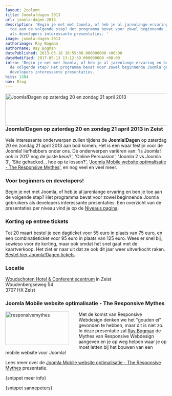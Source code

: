 ```yaml
---
layout: 2column
title: Joomla!dagen 2013
url: joomla-dagen-2013
description: 'Begin je net met Joomla, of heb je al jarenlange ervaring en ben je
  toe aan de volgende stap? Het programma bevat voor zowel beginnende Joomla gebruikers
  als developers interessante presentaties. '
image: joomla-dagen-2013
authorimage: Ray Bogman
authorname: Ray Bogman
datePublished: 2013-03-18 10:59:00.000000000 +00:00
dateModified: 2017-05-13 13:12:39.000000000 +00:00
intro: 'Begin je net met Joomla, of heb je al jarenlange ervaring en ben je toe aan
  de volgende stap? Het programma bevat voor zowel beginnende Joomla gebruikers als
  developers interessante presentaties. '
hits: 1284
nav: Blog
---
```

<p><img src="images/nieuws/joomla2013.png" width="550" height="100" alt="Joomla!Dagen op zaterdag 20 en zondag 21 april 2013" style="float: left;" title="Joomla!Dagen op zaterdag 20 en zondag 21 april 2013" /></p>
<h3>Joomla!Dagen op zaterdag 20 en zondag 21 april 2013 in Zeist</h3>
<p>Vele interessante onderwerpen zullen tijdens de <strong>Joomla!Dagen</strong> op zaterdag 20 en zondag 21 april 2013 aan bod komen. Het is een waar festijn voor de Joomla! liefhebbers onder ons. De onderwerpen variëren van: 'Is Joomla! ook in 2017 nog de juiste keus?', 'Online Persuasion', 'Joomla 2 vs Joomla 3', 'Site gehacked... hoe op te lossen?', '<a href="http://www.joomladagen.nl/2013/programma/presentaties/mobile-site-optimalisatie" target="_blank" title="Joomla Mobile website optimalisatie - The Responsive Mythes">Joomla Mobile website optimalisatie - The Responsive Mythes</a>', en nog veel en veel meer.</p>

<h3>Voor beginners en developers!</h3>
<p>Begin je net met Joomla, of heb je al jarenlange ervaring en ben je toe aan de volgende stap? Het programma bevat voor zowel beginnende Joomla gebruikers als developers interessante presentaties. Een overzicht van de presentaties per niveau vind je op de <a href="http://www.joomladagen.nl/2013/programma/niveaus" target="_blank" title="Niveaus pagina">Niveaus pagina</a>.</p>
<h3>Korting op entree tickets</h3>
<p>Tot 20 maart bestel je een dagticket voor 55 euro in plaats van 75 euro, en een combinatieticket voor 95 euro in plaats van 125 euro. Wees er snel bij, sowieso voor de korting, maar ook omdat het snel gaat met de kaartverkoop. Het ziet er naar uit dat ze ook dit jaar weer uitverkocht raken. <a href="http://www.joomladagen.nl/2013/tickets" target="_blank" title="Bestel hier Joomla!Dagen tickets">Bestel hier Joomla!Dagen tickets</a>.</p>
<h3>Locatie</h3>
<p><a href="http://www.joomladagen.nl/2013/locatie" target="_blank" title="Woudschoten Hotel &amp; Conferentiecentrum">Woudschoten Hotel &amp; Conferentiecentrum</a> in Zeist<br /> Woudenbergseweg 54<br /> 3707 HX Zeist</p>
<h3>Joomla Mobile website optimalisatie - The Responsive Mythes</h3>
<p><img src="images/nieuws/responsivemythes.gif" width="199" height="104" alt="responsivemythes" style="float: left; margin: 0 30px 10px 0;" />Met de komst van Responsive Webdesign denken we het "gouden ei" gevonden te hebben, maar dit is niet zo. In deze presentatie zal <a href="http://www.supportdesk.nu/over-ons/1-ray-bogman" target="_blank" title="Ray Bogman">Ray Bogman</a> de Mythes van Responsive Webdesign aangeven en je op weg helpen waar je op moet letten bij het bouwen van een mobile website voor Joomla!</p>
<p>Lees meer over de <a href="http://www.joomladagen.nl/2013/programma/presentaties/mobile-site-optimalisatie" target="_blank" title="Joomla Mobile website optimalisatie - The Responsive Mythes">Joomla Mobile website optimalisatie - The Responsive Mythes</a> presentatie.</p>
<p>{snippet meer info}</p>
<p>{snippet sannepeters}</p>
